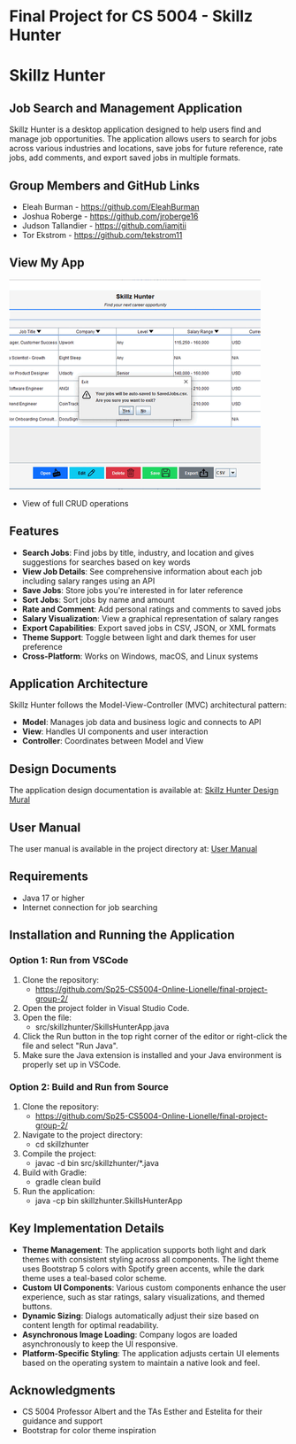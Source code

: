 # Final Project for CS 5004 - Skillz Hunter
# Skillz Hunter

## Job Search and Management Application

Skillz Hunter is a desktop application designed to help users find and manage job opportunities. The application allows users to search for jobs across various industries and locations, save jobs for future reference, rate jobs, add comments, and export saved jobs in multiple formats.

## Group Members and GitHub Links

* Eleah Burman - https://github.com/EleahBurman
* Joshua Roberge - https://github.com/jroberge16
* Judson Tallandier - https://github.com/iamjtii
* Tor Ekstrom - https://github.com/tekstrom11

## View My App
![View](./data/images/skillzhunter.gif)
* View of full CRUD operations

## Features
* **Search Jobs**: Find jobs by title, industry, and location and gives suggestions for searches based on key words
* **View Job Details**: See comprehensive information about each job including salary ranges using an API
* **Save Jobs**: Store jobs you're interested in for later reference
* **Sort Jobs**: Sort jobs by name and amount
* **Rate and Comment**: Add personal ratings and comments to saved jobs
* **Salary Visualization**: View a graphical representation of salary ranges
* **Export Capabilities**: Export saved jobs in CSV, JSON, or XML formats
* **Theme Support**: Toggle between light and dark themes for user preference
* **Cross-Platform**: Works on Windows, macOS, and Linux systems

## Application Architecture

Skillz Hunter follows the Model-View-Controller (MVC) architectural pattern:

* **Model**: Manages job data and business logic and connects to API
* **View**: Handles UI components and user interaction
* **Controller**: Coordinates between Model and View

## Design Documents

The application design documentation is available at:
[Skillz Hunter Design Mural](https://app.mural.co/t/groupproblems2087/m/groupproblems2087/1742423271814/5fb4f317643ee8030903040824290d9a37dc10c5)

## User Manual

The user manual is available in the project directory at:
[User Manual](/manual/README.md)

## Requirements

* Java 17 or higher
* Internet connection for job searching

## Installation and Running the Application

### Option 1: Run from VSCode

1. Clone the repository:
    - https://github.com/Sp25-CS5004-Online-Lionelle/final-project-group-2/
2. Open the project folder in Visual Studio Code.
3. Open the file:
    - src/skillzhunter/SkillsHunterApp.java
4. Click the Run button in the top right corner of the editor or right-click the file and select "Run Java".
5. Make sure the Java extension is installed and your Java environment is properly set up in VSCode.

### Option 2: Build and Run from Source

1. Clone the repository: 
    - https://github.com/Sp25-CS5004-Online-Lionelle/final-project-group-2/
2. Navigate to the project directory:
    - cd skillzhunter
3. Compile the project:
    - javac -d bin src/skillzhunter/*.java
4. Build with Gradle:
    - gradle clean build
5. Run the application:
    - java -cp bin skillzhunter.SkillsHunterApp

## Key Implementation Details

* **Theme Management**: The application supports both light and dark themes with consistent styling across all components. The light theme uses Bootstrap 5 colors with Spotify green accents, while the dark theme uses a teal-based color scheme.
* **Custom UI Components**: Various custom components enhance the user experience, such as star ratings, salary visualizations, and themed buttons.
* **Dynamic Sizing**: Dialogs automatically adjust their size based on content length for optimal readability.
* **Asynchronous Image Loading**: Company logos are loaded asynchronously to keep the UI responsive.
* **Platform-Specific Styling**: The application adjusts certain UI elements based on the operating system to maintain a native look and feel.

## Acknowledgments

* CS 5004 Professor Albert and the TAs Esther and Estelita for their guidance and support
* Bootstrap for color theme inspiration
